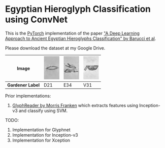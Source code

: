 # Egyptian Hieroglyph Classification using ConvNet

This is the [PyTorch](https://pytorch.org/) implementation of the paper ["A Deep Learning Approach to Ancient Egyptian Hieroglyphs Classification" by Barucci et al](https://ieeexplore.ieee.org/stamp/stamp.jsp?arnumber=9528382&tag=1).

Please download the dataset at my Google Drive.

**Image** | ![alt text](/example/D21.png) | ![alt text](/example/E34.png) | ![alt text](/example/V31.png) 
------------ | ------------ | ------------- | -------------
**Gardener Label** | D21 | E34 | V31

Prior implementations:
1. [GlyphReader by Morris Franken](https://github.com/morrisfranken/glyphreader) which extracts features using Inception-v3 and classify using SVM.

TODO:
1. Implementation for Glyphnet
2. Implementation for Inception-v3
3. Implementation for Xception
